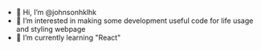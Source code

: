 - 👋 Hi, I’m @johnsonhklhk
- 👀 I’m interested in making some development useful code for life usage and styling webpage
- 🌱 I’m currently learning "React"


<!---
- 💞️ I’m looking to collaborate on ...
- 📫 How to reach me ...
johnsonhklhk/johnsonhklhk is a ✨ special ✨ repository because its `README.md` (this file) appears on your GitHub profile.
You can click the Preview link to take a look at your changes.
--->
